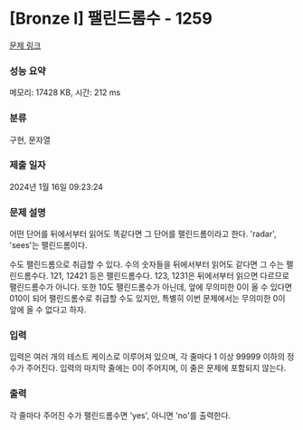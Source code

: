 # [Bronze I] 팰린드롬수 - 1259 

[문제 링크](https://www.acmicpc.net/problem/1259) 

### 성능 요약

메모리: 17428 KB, 시간: 212 ms

### 분류

구현, 문자열

### 제출 일자

2024년 1월 16일 09:23:24

### 문제 설명

<p>어떤 단어를 뒤에서부터 읽어도 똑같다면 그 단어를 팰린드롬이라고 한다. 'radar', 'sees'는 팰린드롬이다.</p>

<p>수도 팰린드롬으로 취급할 수 있다. 수의 숫자들을 뒤에서부터 읽어도 같다면 그 수는 팰린드롬수다. 121, 12421 등은 팰린드롬수다. 123, 1231은 뒤에서부터 읽으면 다르므로 팰린드롬수가 아니다. 또한 10도 팰린드롬수가 아닌데, 앞에 무의미한 0이 올 수 있다면 010이 되어 팰린드롬수로 취급할 수도 있지만, 특별히 이번 문제에서는 무의미한 0이 앞에 올 수 없다고 하자.</p>

### 입력 

 <p>입력은 여러 개의 테스트 케이스로 이루어져 있으며, 각 줄마다 1 이상 99999 이하의 정수가 주어진다. 입력의 마지막 줄에는 0이 주어지며, 이 줄은 문제에 포함되지 않는다.</p>

### 출력 

 <p>각 줄마다 주어진 수가 팰린드롬수면 'yes', 아니면 'no'를 출력한다.</p>


